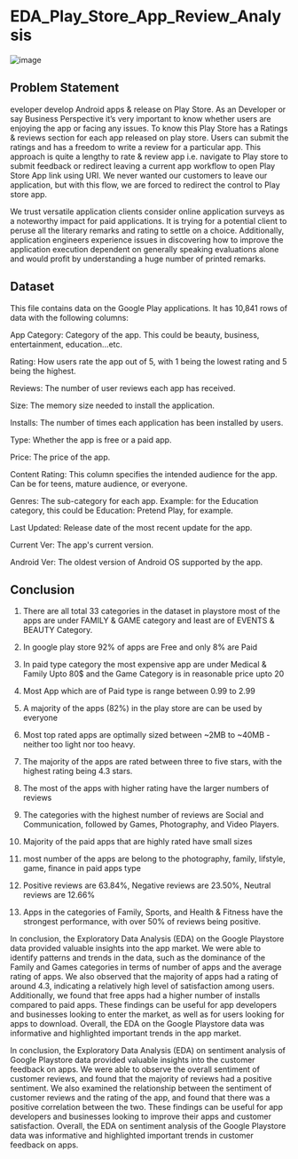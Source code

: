 # EDA_Play_Store_App_Review_Analysis

![image](https://github.com/Atharva070799/EDA_Play_Store_App_Review_Analysis/assets/130131832/31e8de82-f317-40aa-b22c-70651f8b4b51)

## **Problem Statement**
eveloper develop Android apps & release on Play Store. As an Developer or say Business Perspective it’s very important to know whether users are enjoying the app or facing any issues. To know this Play Store has a Ratings & reviews section for each app released on play store. Users can submit the ratings and has a freedom to write a review for a particular app. This approach is quite a lengthy to rate & review app i.e. navigate to Play store to submit feedback or redirect leaving a current app workflow to open Play Store App link using URI. We never wanted our customers to leave our application, but with this flow, we are forced to redirect the control to Play store app.

We trust versatile application clients consider online application surveys as a noteworthy impact for paid applications. It is trying for a potential client to peruse all the literary remarks and rating to settle on a choice. Additionally, application engineers experience issues in discovering how to improve the application execution dependent on generally speaking evaluations alone and would profit by understanding a huge number of printed remarks.

## Dataset
This file contains data on the Google Play applications. It has 10,841 rows of data with the following columns:

App Category: Category of the app. This could be beauty, business, entertainment, education...etc.

Rating: How users rate the app out of 5, with 1 being the lowest rating and 5 being the highest.

Reviews: The number of user reviews each app has received.

Size: The memory size needed to install the application.

Installs: The number of times each application has been installed by users.

Type: Whether the app is free or a paid app.

Price: The price of the app.

Content Rating: This column specifies the intended audience for the app. Can be for teens, mature audience, or everyone.

Genres: The sub-category for each app. Example: for the Education category, this could be Education: Pretend Play, for example.

Last Updated: Release date of the most recent update for the app.

Current Ver: The app's current version.

Android Ver: The oldest version of Android OS supported by the app.

## Conclusion
1.    There are all total 33 categories in the dataset in playstore most of the apps are under FAMILY & GAME category and least are of EVENTS & BEAUTY Category.
2.   In google play store 92% of apps are Free and only 8% are Paid

1.   In paid type category the most expensive app are under Medical & Family Upto 80$ and the Game Category is in reasonable price upto 20
2.   Most App which are of Paid type is range between 0.99 to 2.99

1.   A majority of the apps (82%) in the play store are can be used by everyone
2.   Most top rated apps are optimally sized between ~2MB to ~40MB - neither too light nor too heavy.

1.   The majority of the apps are rated between three to five stars, with the highest rating being 4.3 stars.
2.   The most of the apps with higher rating have the larger numbers of reviews

1.   The categories with the highest number of reviews are Social and Communication, followed by Games, Photography, and Video Players.
2.   Majority of the paid apps that are highly rated have small sizes

1.   most number of the apps are belong to the photography, family, lifstyle, game, finance in paid apps type
2.   Positive reviews are 63.84%, Negative reviews are 23.50%, Neutral reviews are 12.66%

1.   Apps in the categories of Family, Sports, and Health & Fitness have the strongest performance, with over 50% of reviews being positive.


In conclusion, the Exploratory Data Analysis (EDA) on the Google Playstore data provided valuable insights into the app market. We were able to identify patterns and trends in the data, such as the dominance of the Family and Games categories in terms of number of apps and the average rating of apps. We also observed that the majority of apps had a rating of around 4.3, indicating a relatively high level of satisfaction among users. Additionally, we found that free apps had a higher number of installs compared to paid apps. These findings can be useful for app developers and businesses looking to enter the market, as well as for users looking for apps to download. Overall, the EDA on the Google Playstore data was informative and highlighted important trends in the app market.

In conclusion, the Exploratory Data Analysis (EDA) on sentiment analysis of Google Playstore data provided valuable insights into the customer feedback on apps. We were able to observe the overall sentiment of customer reviews, and found that the majority of reviews had a positive sentiment. We also examined the relationship between the sentiment of customer reviews and the rating of the app, and found that there was a positive correlation between the two. These findings can be useful for app developers and businesses looking to improve their apps and customer satisfaction. Overall, the EDA on sentiment analysis of the Google Playstore data was informative and highlighted important trends in customer feedback on apps.
